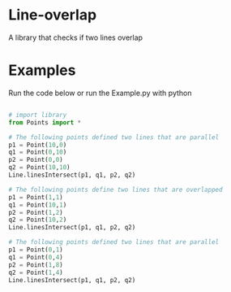 # Line-overlap
A library that checks if two lines overlap

# Examples
Run the code below or run the Example.py with python

```python

# import library
from Points import *

# The following points defined two lines that are parallel
p1 = Point(10,0)
q1 = Point(0,10)
p2 = Point(0,0)
q2 = Point(10,10)
Line.linesIntersect(p1, q1, p2, q2)

# The following points define two lines that are overlapped
p1 = Point(1,1)
q1 = Point(10,1)
p2 = Point(1,2)
q2 = Point(10,2)
Line.linesIntersect(p1, q1, p2, q2)

# The following points defined two lines that are parallel
p1 = Point(0,1)
q1 = Point(0,4)
p2 = Point(1,8)
q2 = Point(1,4)
Line.linesIntersect(p1, q1, p2, q2)

```
